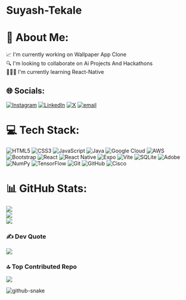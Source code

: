 # Suyash-Tekale

# 💫 About Me:
📈 I'm currently working on Wallpaper App Clone<br>🔍 I'm looking to collaborate on Ai Projects And Hackathons<br>👨🏻‍💻 I'm currently learning React-Native<br>


## 🌐 Socials:
[![Instagram](https://img.shields.io/badge/Instagram-%23E4405F.svg?logo=Instagram&logoColor=white)](https://instagram.com/__________suyash) [![LinkedIn](https://img.shields.io/badge/LinkedIn-%230077B5.svg?logo=linkedin&logoColor=white)](https://linkedin.com/in/suyash-tekale) [![X](https://img.shields.io/badge/X-black.svg?logo=X&logoColor=white)](https://x.com/Yash_1595) [![email](https://img.shields.io/badge/Email-D14836?logo=gmail&logoColor=white)](mailto:tsuyash145@gmail.com) 

# 💻 Tech Stack:
![HTML5](https://img.shields.io/badge/html5-%23E34F26.svg?style=for-the-badge&logo=html5&logoColor=white) ![CSS3](https://img.shields.io/badge/css3-%231572B6.svg?style=for-the-badge&logo=css3&logoColor=white) ![JavaScript](https://img.shields.io/badge/javascript-%23323330.svg?style=for-the-badge&logo=javascript&logoColor=%23F7DF1E) ![Java](https://img.shields.io/badge/java-%23ED8B00.svg?style=for-the-badge&logo=openjdk&logoColor=white) ![Google Cloud](https://img.shields.io/badge/GoogleCloud-%234285F4.svg?style=for-the-badge&logo=google-cloud&logoColor=white) ![AWS](https://img.shields.io/badge/AWS-%23FF9900.svg?style=for-the-badge&logo=amazon-aws&logoColor=white) ![Bootstrap](https://img.shields.io/badge/bootstrap-%238511FA.svg?style=for-the-badge&logo=bootstrap&logoColor=white) ![React](https://img.shields.io/badge/react-%2320232a.svg?style=for-the-badge&logo=react&logoColor=%2361DAFB) ![React Native](https://img.shields.io/badge/react_native-%2320232a.svg?style=for-the-badge&logo=react&logoColor=%2361DAFB) ![Expo](https://img.shields.io/badge/expo-1C1E24?style=for-the-badge&logo=expo&logoColor=#D04A37) ![Vite](https://img.shields.io/badge/vite-%23646CFF.svg?style=for-the-badge&logo=vite&logoColor=white) ![SQLite](https://img.shields.io/badge/sqlite-%2307405e.svg?style=for-the-badge&logo=sqlite&logoColor=white) ![Adobe](https://img.shields.io/badge/adobe-%23FF0000.svg?style=for-the-badge&logo=adobe&logoColor=white) ![NumPy](https://img.shields.io/badge/numpy-%23013243.svg?style=for-the-badge&logo=numpy&logoColor=white) ![TensorFlow](https://img.shields.io/badge/TensorFlow-%23FF6F00.svg?style=for-the-badge&logo=TensorFlow&logoColor=white) ![Git](https://img.shields.io/badge/git-%23F05033.svg?style=for-the-badge&logo=git&logoColor=white) ![GitHub](https://img.shields.io/badge/github-%23121011.svg?style=for-the-badge&logo=github&logoColor=white) ![Cisco](https://img.shields.io/badge/cisco-%23049fd9.svg?style=for-the-badge&logo=cisco&logoColor=black)
# 📊 GitHub Stats:
![](https://github-readme-stats.vercel.app/api?username=Yash07700&theme=dark&hide_border=false&include_all_commits=false&count_private=false)<br/>
![](https://nirzak-streak-stats.vercel.app/?user=Yash07700&theme=dark&hide_border=false)<br/>
![](https://github-readme-stats.vercel.app/api/top-langs/?username=Yash07700&theme=dark&hide_border=false&include_all_commits=false&count_private=false&layout=compact)

### ✍️ Dev Quote
![](https://quotes-github-readme.vercel.app/api?type=horizontal&theme=radical)

### 🔝 Top Contributed Repo
![](https://github-contributor-stats.vercel.app/api?username=Yash07700&limit=5&theme=dark&combine_all_yearly_contributions=true)

<!-- Proudly created with GPRM ( https://gprm.itsvg.in ) -->
<picture>
<source media"(prefers-color-scheme: dark)" srcset="https://raw.githubusercontent.com/tobiasmeyhoefer/tobiasmeyhoefer/output/github-snake-dark.svg” />
< source media="(prefers-color-schene: light)" srcset="https://raw.githubusercontent.com/tobiasneyhoefer/tobiasneyhoefer/output/github-snake.svg" /> 
 <img alt="github-snake" src="https://raw.githubusercontent.com/tobiasneyhoefer/tobiasmeyhoefer/output/github-snake.svg" />
</picture>

